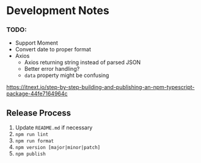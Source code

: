 # Development Notes

### TODO:

- Support Moment
- Convert date to proper format
- Axios
  - Axios returning string instead of parsed JSON
  - Better error handling?
  - `data` property might be confusing

https://itnext.io/step-by-step-building-and-publishing-an-npm-typescript-package-44fe7164964c

## Release Process

1. Update `README.md` if necessary
2. `npm run lint`
3. `npm run format`
4. `npm version [major|minor|patch]`
5. `npm publish`
